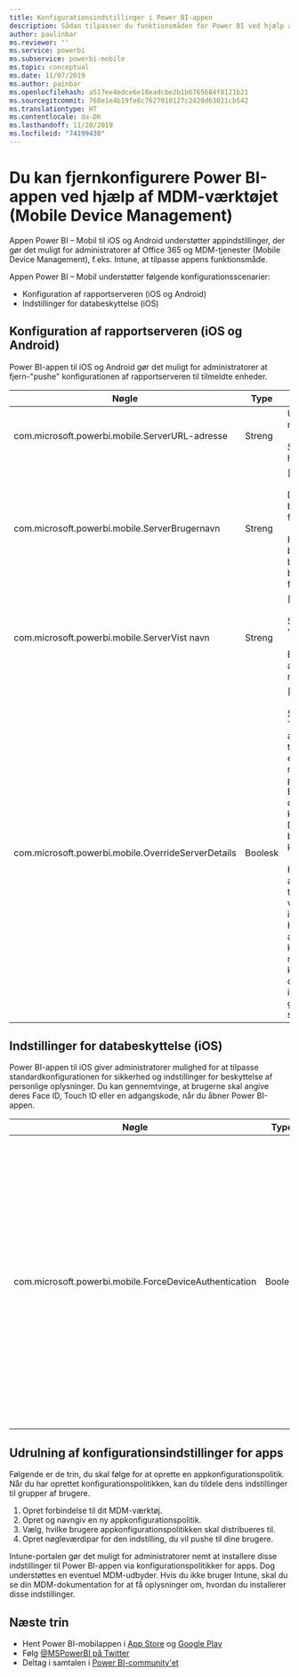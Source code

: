 ```yaml
---
title: Konfigurationsindstillinger i Power BI-appen
description: Sådan tilpasser du funktionsmåden for Power BI ved hjælp af MDM-værktøjet
author: paulinbar
ms.reviewer: ''
ms.service: powerbi
ms.subservice: powerbi-mobile
ms.topic: conceptual
ms.date: 11/07/2019
ms.author: painbar
ms.openlocfilehash: a517ee4edce6e18eadcbe2b1b6765684f8121b21
ms.sourcegitcommit: 768e1e4b19fe8c7627010127c2420d63021cb542
ms.translationtype: HT
ms.contentlocale: da-DK
ms.lasthandoff: 11/20/2019
ms.locfileid: "74199430"
---
```

# <a name="remotely-configure-power-bi-app-using-mobile-device-management-mdm-tool"></a>Du kan fjernkonfigurere Power BI-appen ved hjælp af MDM-værktøjet (Mobile Device Management)

Appen Power BI – Mobil til iOS og Android understøtter appindstillinger, der gør det muligt for administratorer af Office 365 og MDM-tjenester (Mobile Device Management), f.eks. Intune, at tilpasse appens funktionsmåde.

Appen Power BI – Mobil understøtter følgende konfigurationsscenarier:

- Konfiguration af rapportserveren (iOS og Android)
- Indstillinger for databeskyttelse (iOS)

## <a name="report-server-configuration-ios-and-android"></a>Konfiguration af rapportserveren (iOS og Android)

Power BI-appen til iOS og Android gør det muligt for administratorer at fjern-"pushe" konfigurationen af rapportserveren til tilmeldte enheder.

| Nøgle | Type | Beskrivelse |
|---|---|---|
| com.microsoft.powerbi.mobile.ServerURL-adresse | Streng | URL-adresse til rapportserver.<br><br>Skal starte med http/https.|
| com.microsoft.powerbi.mobile.ServerBrugernavn | Streng | [valgfri]<br><br>Det brugernavn, der skal bruges til at oprette forbindelse til serveren.<br><br>Hvis der ikke findes et brugernavn, vil appen bede brugeren skrive brugernavnet til forbindelsen.|
| com.microsoft.powerbi.mobile.ServerVist navn | Streng | [valgfri]<br><br>Standardværdien er "Rapportserver"<br><br>Et navn, der bruges i appen til at repræsentere serveren. |
| com.microsoft.powerbi.mobile.OverrideServerDetails | Boolesk | [valgfri]<br><br>Standardværdien er True. Når værdien er angivet til True, tilsidesætter den alle eksisterende rapportserverdefinitioner på mobilenheden. Eksisterende servere, der allerede er konfigureret, slettes. Dette forhindrer også, at brugeren kan fjerne konfigurationen.<br><br>Hvis indstillingen er angivet til "False", tilføjes de overførte værdier, og eksisterende indstillinger ændres ikke. Hvis den samme URL-adresse allerede er konfigureret i mobilappen, forbliver konfigurationen, som den er. Appen beder ikke brugeren om at godkende igen for den samme server. |

## <a name="data-protection-settings-ios"></a>Indstillinger for databeskyttelse (iOS)

Power BI-appen til iOS giver administratorer mulighed for at tilpasse standardkonfigurationen for sikkerhed og indstillinger for beskyttelse af personlige oplysninger. Du kan gennemtvinge, at brugerne skal angive deres Face ID, Touch ID eller en adgangskode, når du åbner Power BI-appen.

| Nøgle | Type | Beskrivelse |
|---|---|---|
| com.microsoft.powerbi.mobile.ForceDeviceAuthentication | Boolesk | Standardværdien er False. <br><br>Biometriske data, f.eks TouchID eller FaceID, kan være påkrævet, for at brugerne kan få adgang til appen på deres enhed. Når det er påkrævet, bruges biometriske data ud over godkendelse.<br><br>Hvis du bruger politikker for appbeskyttelse, anbefaler Microsoft, at du deaktiverer denne indstilling for at forhindre dobbelte adgangsprompter. |

## <a name="deploying-app-configuration-settings"></a>Udrulning af konfigurationsindstillinger for apps

Følgende er de trin, du skal følge for at oprette en appkonfigurationspolitik. Når du har oprettet konfigurationspolitikken, kan du tildele dens indstillinger til grupper af brugere.

1. Opret forbindelse til dit MDM-værktøj.
2. Opret og navngiv en ny appkonfigurationspolitik.
3. Vælg, hvilke brugere appkonfigurationspolitikken skal distribueres til.
4. Opret nøgleværdipar for den indstilling, du vil pushe til dine brugere.

Intune-portalen gør det muligt for administratorer nemt at installere disse indstillinger til Power BI-appen via konfigurationspolitikker for apps. Dog understøttes en eventuel MDM-udbyder. Hvis du ikke bruger Intune, skal du se din MDM-dokumentation for at få oplysninger om, hvordan du installerer disse indstillinger.

## <a name="next-steps"></a>Næste trin

* Hent Power BI-mobilappen i [App Store](https://apps.apple.com/app/microsoft-power-bi/id929738808) og [Google Play](https://play.google.com/store/apps/details?id=com.microsoft.powerbim&amp;amp;clcid=0x409)
* Følg [@MSPowerBI på Twitter](https://twitter.com/MSPowerBI)
* Deltag i samtalen i [Power BI-community'et](https://community.powerbi.com/)
